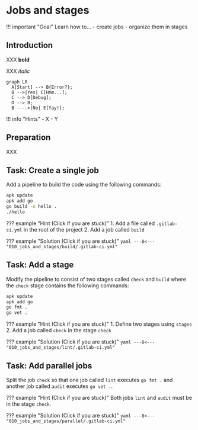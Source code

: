 # Jobs and stages

!!! important "Goal"
    Learn how to...
    - create jobs
    - organize them in stages

## Introduction

XXX **bold**

XXX _italic_

``` mermaid
graph LR
  A[Start] --> B{Error?};
  B -->|Yes| C[Hmm...];
  C --> D[Debug];
  D --> B;
  B ---->|No| E[Yay!];
```

!!! info "Hints"
    - X
    - Y

## Preparation

XXX

## Task: Create a single job

Add a pipeline to build the code using the following commands:

```bash
apk update
apk add go
go build -o hello .
./hello
```

??? example "Hint (Click if you are stuck)"
    1. Add a file called `.gitlab-ci.yml` in the root of the project
    2. Add a job called `build`

??? example "Solution (Click if you are stuck)"
    ```yaml
    ---8<--- "010_jobs_and_stages/build/.gitlab-ci.yml"
    ```

## Task: Add a stage

Modify the pipeline to consist of two stages called `check` and `build` where the `check` stage contains the following commands:

```bash
apk update
apk add go
go fmt .
go vet .
```

??? example "Hint (Click if you are stuck)"
    1. Define two stages using `stages`
    2. Add a job called `check` in the stage `check`

??? example "Solution (Click if you are stuck)"
    ```yaml
    ---8<--- "010_jobs_and_stages/lint/.gitlab-ci.yml"
    ```

## Task: Add parallel jobs

Split the job `check` so that one job called `lint` executes `go fmt .` and another job called `audit` executes `go vet .`.

??? example "Hint (Click if you are stuck)"
    Both jobs `lint` and `audit` must be in the stage `check`.

??? example "Solution (Click if you are stuck)"
    ```yaml
    ---8<--- "010_jobs_and_stages/parallel/.gitlab-ci.yml"
    ```
